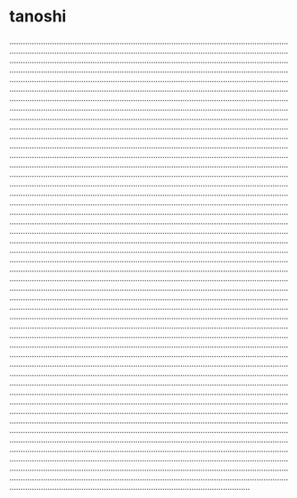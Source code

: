 # tanoshi
...............................................................................................................................................................................................................................................................................................................................................................................................................................................................................................................................................................................................................................................................................................................................................................................................................................................................................................................................................................................................................................................................................................................................................................................................................................................................................................................................................................................................................................................................................................................................................................................................................................................................................................................................................................................................................................................................................................................................................................................................................................................................................................................................................................................................................................................................................................................................................................................................................................................................................................................................................................................................................................................................................................................................................................................................................................................................................................................................................................................................................................................................................................................................................................................................................................................................................................................................................................................................................................................................................................................................................................................................................................................................................................................................................................................................................................................................................................................................................................................................................................................................................................................................................................................................................................................................................................................................................................................................................................................................................................................................................................................................................................................................................................................................................................................................................................................................................................................................................................................................................................................................................................................................................................................................................................................................................................................................................................................................................................................................................................................................................................................................................................................................................................................................................................................................................................................................................................................................................................................................................................................................................................................................................................................